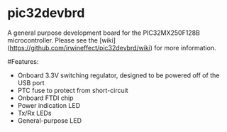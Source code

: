 # pic32devbrd

A general purpose development board for the PIC32MX250F128B microcontroller. Please see the [wiki] (https://github.com/irwineffect/pic32devbrd/wiki) for more information.

#Features:
* Onboard 3.3V switching regulator, designed to be powered off of the USB port
* PTC fuse to protect from short-circuit
* Onboard FTDI chip
* Power indication LED
* Tx/Rx LEDs
* General-purpose LED


